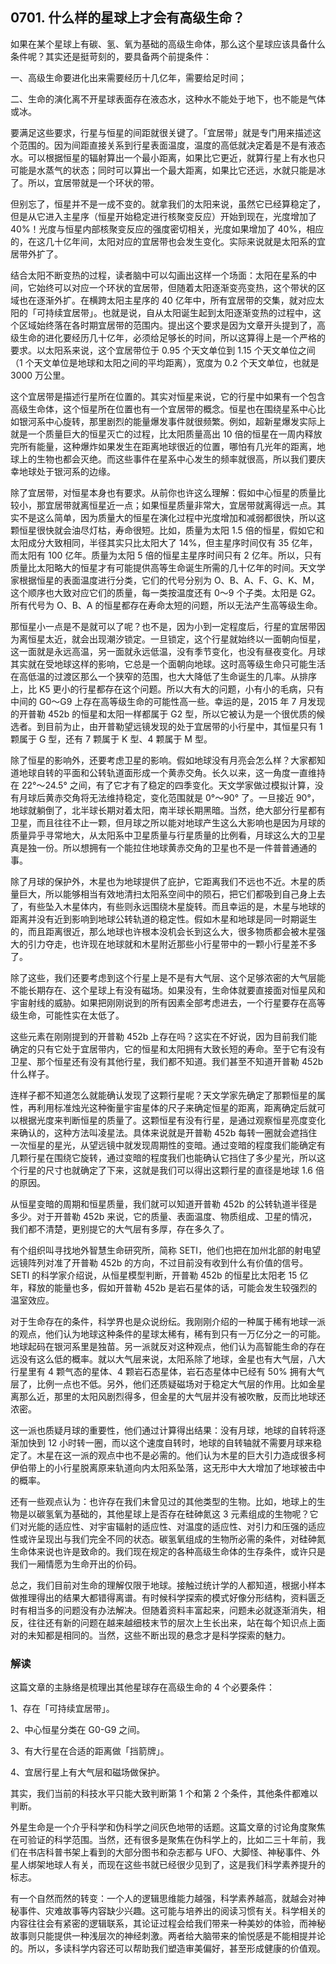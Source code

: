 ## 0701. 什么样的星球上才会有高级生命？

如果在某个星球上有碳、氢、氧为基础的高级生命体，那么这个星球应该具备什么条件呢？其实还是挺苛刻的，要具备两个前提条件：

一、高级生命要进化出来需要经历十几亿年，需要给足时间；

二、生命的演化离不开星球表面存在液态水，这种水不能处于地下，也不能是气体或冰。

要满足这些要求，行星与恒星的间距就很关键了。「宜居带」就是专门用来描述这个范围的。因为间距直接关系到行星表面温度，温度的高低就决定着是不是有液态水。可以根据恒星的辐射算出一个最小距离，如果比它更近，就算行星上有水也只可能是水蒸气的状态；同时可以算出一个最大距离，如果比它还远，水就只能是冰了。所以，宜居带就是一个环状的带。

但别忘了，恒星并不是一成不变的。就拿我们的太阳来说，虽然它已经算稳定了，但是从它进入主星序（恒星开始稳定进行核聚变反应）开始到现在，光度增加了 40%！光度与恒星内部核聚变反应的强度密切相关，光度如果增加了 40%，相应的，在这几十亿年间，太阳对应的宜居带也会发生变化。实际来说就是太阳系的宜居带外扩了。

结合太阳不断变热的过程，读者脑中可以勾画出这样一个场面：太阳在星系的中间，它始终可以对应一个环状的宜居带，但随着太阳逐渐变亮变热，这个带状的区域也在逐渐外扩。在横跨太阳主星序的 40 亿年中，所有宜居带的交集，就对应太阳的「可持续宜居带」。也就是说，自从太阳诞生起到太阳逐渐变热的过程中，这个区域始终落在各时期宜居带的范围内。提出这个要求是因为文章开头提到了，高级生命的进化要经历几十亿年，必须给足够长的时间，所以这算得上是一个严格的要求。以太阳系来说，这个宜居带位于 0.95 个天文单位到 1.15 个天文单位之间（1 个天文单位是地球和太阳之间的平均距离），宽度为 0.2 个天文单位，也就是 3000 万公里。

这个宜居带是描述行星所在位置的。其实对恒星来说，它的行星中如果有一个包含高级生命体，这个恒星所在位置也有一个宜居带的概念。恒星也在围绕星系中心比如银河系中心旋转，那里剧烈的能量爆发事件就很频繁。例如，超新星爆发实际上就是一个质量巨大的恒星灭亡的过程，比太阳质量高出 10 倍的恒星在一周内释放完所有能量，这种爆炸如果发生在距离地球很近的位置，哪怕有几光年的距离，地球上的生物也都会灭绝。而这些事件在星系中心发生的频率就很高，所以我们要庆幸地球处于银河系的边缘。

除了宜居带，对恒星本身也有要求。从前你也许这么理解：假如中心恒星的质量比较小，那宜居带就离恒星近一点；如果恒星质量非常大，宜居带就离得远一点。其实不是这么简单，因为质量大的恒星在演化过程中光度增加和减弱都很快，所以这颗恒星很快就会油尽灯枯，寿命很短。比如，质量为太阳 1.5 倍的恒星，假如它和太阳成分大致相同，半径其实只比太阳大了 14%，但主星序时间仅有 35 亿年，而太阳有 100 亿年。质量为太阳 5 倍的恒星主星序时间只有 2 亿年。所以，只有质量比太阳略大的恒星才有可能提供高等生命诞生所需的几十亿年的时间。天文学家根据恒星的表面温度进行分类，它们的代号分别为 O、B、A、F、G、K、M，这个顺序也大致对应它们的质量，每一类按温度还有 0～9 个子类。太阳是 G2。所有代号为 O、B、A 的恒星都存在寿命太短的问题，所以无法产生高等级生命。

那恒星小一点是不是就可以了呢？也不是，因为小到一定程度后，行星的宜居带因为离恒星太近，就会出现潮汐锁定。一旦锁定，这个行星就始终以一面朝向恒星，这一面就是永远高温，另一面就永远低温，没有季节变化，也没有昼夜变化。月球其实就在受地球这样的影响，它总是一个面朝向地球。这时高等级生命只可能生活在高低温的过渡区那么一个狭窄的范围，也大大降低了生命诞生的几率。从排序上，比 K5 更小的行星都存在这个问题。所以大有大的问题，小有小的毛病，只有中间的 G0～G9 上存在高等级生命的可能性高一些。幸运的是，2015 年 7 月发现的开普勒 452b 的恒星和太阳一样都属于 G2 型，所以它被认为是一个很优质的候选者。到目前为止，由开普勒望远镜发现的处于宜居带的小行星中，其恒星只有 1 颗属于 G 型，还有 7 颗属于 K 型、4 颗属于 M 型。

除了恒星的影响外，还要考虑卫星的影响。假如地球没有月亮会怎么样？大家都知道地球自转的平面和公转轨道面形成一个黄赤交角。长久以来，这一角度一直维持在 22°～24.5° 之间，有了它才有了稳定的四季变化。天文学家做过模拟计算，没有月球后黄赤交角将无法维持稳定，变化范围就是 0°～90° 了。一旦接近 90°，地球就躺倒了，北半球长期对着太阳，南半球长期黑暗。当然，绝大部分行星都有卫星，而且往往不止一颗，但月球之所以能对地球产生这么大影响也是因为月球的质量异乎寻常地大，从太阳系中卫星质量与行星质量的比例看，月球这么大的卫星真是独一份。所以想拥有一个能拉住地球黄赤交角的卫星也不是一件普普通通的事。

除了月球的保护外，木星也为地球提供了庇护，它距离我们不远也不近。木星的质量巨大，所以能够相当有效地清扫太阳系空间中的陨石，把它们都吸到自己身上去了，有些坠入木星体内，有些则永远围绕木星旋转。而且幸运的是，木星与地球的距离并没有近到影响到地球公转轨道的稳定性。假如木星和地球是同一时期诞生的，而且距离很近，那么地球也许根本没机会长到这么大，很多物质都会被木星强大的引力夺走，也许现在地球就和木星附近那些小行星带中的一颗小行星差不多了。

除了这些，我们还要考虑到这个行星上是不是有大气层、这个足够浓密的大气层能不能长期存在、这个星球上有没有磁场。如果没有，生命体就要直接面对恒星风和宇宙射线的威胁。如果把刚刚说到的所有因素全部考虑进去，一个行星要存在高等级生命，可能性实在太低了。

这些元素在刚刚提到的开普勒 452b 上存在吗？这实在不好说，因为目前我们能确定的只有它处于宜居带内，它的恒星和太阳拥有大致长短的寿命。至于它有没有卫星、那个恒星还有没有其他行星，我们都不知道。我们甚至不知道开普勒 452b 什么样子。

连样子都不知道怎么就能确认发现了这颗行星呢？天文学家先确定了那颗恒星的属性，再利用标准烛光这种衡量宇宙星体的尺子来确定恒星的距离，距离确定后就可以根据光度来判断恒星的质量了。这颗恒星有没有行星，是通过观察恒星亮度变化来确认的，这种方法叫凌星法。具体来说就是开普勒 452b 每转一圈就会遮挡住一次恒星的星光，从望远镜中就发现周期性的变暗。通过变暗的程度我们能确定有几颗行星在围绕它旋转，通过变暗的程度我们也能确认它挡住了多少星光，所以这个行星的尺寸也就确定了下来，这就是我们可以得出这颗行星的直径是地球 1.6 倍的原因。

从恒星变暗的周期和恒星质量，我们就可以知道开普勒 452b 的公转轨道半径是多少。对于开普勒 452b 来说，它的质量、表面温度、物质组成、卫星的情况，我们都不清楚，更别提它的大气层有多厚，存在多久了。

有个组织叫寻找地外智慧生命研究所，简称 SETI，他们也把在加州北部的射电望远镜阵列对准了开普勒 452b 的方向，不过目前没有收到什么有价值的信号。SETI 的科学家介绍说，从恒星模型判断，开普勒 452b 的恒星比太阳老 15 亿年，释放的能量也多，假如开普勒 452b 是岩石星体的话，可能会发生较强烈的温室效应。

对于生命存在的条件，科学界也是众说纷纭。我刚刚介绍的一种属于稀有地球一派的观点，他们认为地球这种条件的星球太稀有，稀有到只有一万亿分之一的可能。地球起码在银河系里是独苗。另一派就反对这种观点，他们认为高智能生命的存在远没有这么低的概率。就以大气层来说，太阳系除了地球，金星也有大气层，八大行星里有 4 颗气态的星体、4 颗岩石态星体，岩石态星体中已经有 50% 拥有大气层了，比例一点也不低。另外，他们还质疑磁场对于稳定大气层的作用。比如金星离那么近，那里的太阳风剧烈得多，但金星的大气层并没有被吹散，反而比地球还浓密。

这一派也质疑月球的重要性，他们通过计算得出结果：没有月球，地球的自转将逐渐加快到 12 小时转一圈，而以这个速度自转时，地球的自转轴就不需要月球来稳定了。木星在这一派的观点中也不是必需的。他们认为木星的巨大引力造成很多柯伊伯带上的小行星脱离原来轨道向内太阳系坠落，这无形中大大增加了地球被击中的概率。

还有一些观点认为：也许存在我们未曾见过的其他类型的生物。比如，地球上的生物是以碳氢氧为基础的，其他星球上是否存在硅砷氮这 3 元素组成的生物呢？它们对光能的适应性、对宇宙辐射的适应性、对温度的适应性、对引力和压强的适应性或许呈现出与我们完全不同的状态。碳氢氧组成的生物所必需的条件，对硅砷氮生命体来说也许是致命的。我们现在规定的各种高级生命体的生存条件，或许只是我们一厢情愿为生命开出的价码。

总之，我们目前对生命的理解仅限于地球。接触过统计学的人都知道，根据小样本做推理得出的结果大都错得离谱。有时候科学探索的模式好像分形结构，资料匮乏时有相当多的问题没有办法解决。但随着资料丰富起来，问题未必就逐渐消失，相反，往往还有新的问题在越来越细枝末节的层次上生长出来，站在每个知识点上面对的未知都是相同的。当然，这些不断出现的悬念才是科学探索的魅力。

### 解读

这篇文章的主脉络是梳理出其他星球存在高级生命的 4 个必要条件：

1、存在「可持续宜居带」。

2、中心恒星分类在 G0-G9 之间。

3、有大行星在合适的距离做「挡箭牌」。

4、宜居行星上有大气层和磁场做保护。

其实，我们当前的科技水平只能大致判断第 1 个和第 2 个条件，其他条件都难以判断。

外星生命是一个介乎科学和伪科学之间灰色地带的话题。这篇文章的讨论角度聚焦在可验证的科学范围。当然，还有很多是聚焦在伪科学上的，比如二三十年前，我们在书店科普书架上看到的大部分图书和杂志都与 UFO、大脚怪、神秘事件、外星人绑架地球人有关，而现在这些书就已经很少见到了，这是我们科学素养提升的标志。

有一个自然而然的转变：一个人的逻辑思维能力越强，科学素养越高，就越会对神秘事件、灾难故事等内容缺少兴趣。这可能与培养出的阅读习惯有关。科学相关的内容往往会有紧密的逻辑联系，其论证过程会给我们带来一种美妙的体验，而神秘故事则只能提供一种浅层次的神经刺激。两者给大脑带来的愉悦感是不能相提并论的。所以，多读科学内容还可以帮助我们塑造审美偏好，甚至形成健康的价值观。